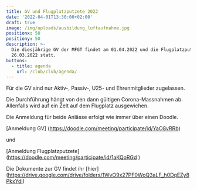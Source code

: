 ```yaml
---
title: GV und Flugplatzputzete 2022
date: '2022-04-01T13:30:00+02:00'
draft: true
image: /img/uploads/ausbildung_luftaufnahme.jpg
positionx: 50
positiony: 50
description: >-
  Die diesjährige GV der MFGT findet am 01.04.2022 und die Flugplatzputzete am
  26.03.2022 statt.
buttons:
  - title: agenda
    url: /club/club/agenda/
---
```

Für die GV sind nur Aktiv-, Passiv-, U25- und Ehrenmitglieder zugelassen. 

Die Durchführung hängt von den dann gültigen Corona-Massnahmen ab. 
Allenfalls wird auf ein Zelt auf dem Flugplatz ausgewichen. 

Die Anmeldung für beide Anlässe erfolgt wie immer über einen Doodle.

[Anmeldung GV] (https://doodle.com/meeting/participate/id/YaO8vRRb) 

und 

[Anmeldung Flugplatzputzete] (https://doodle.com/meeting/participate/id/1aKQoRGd )

Die Dokumente zur GV findet ihr [hier] (https://drive.google.com/drive/folders/1WvO9x27PF0WoQ3aLF_h0DqEZy8PkxYdI)
